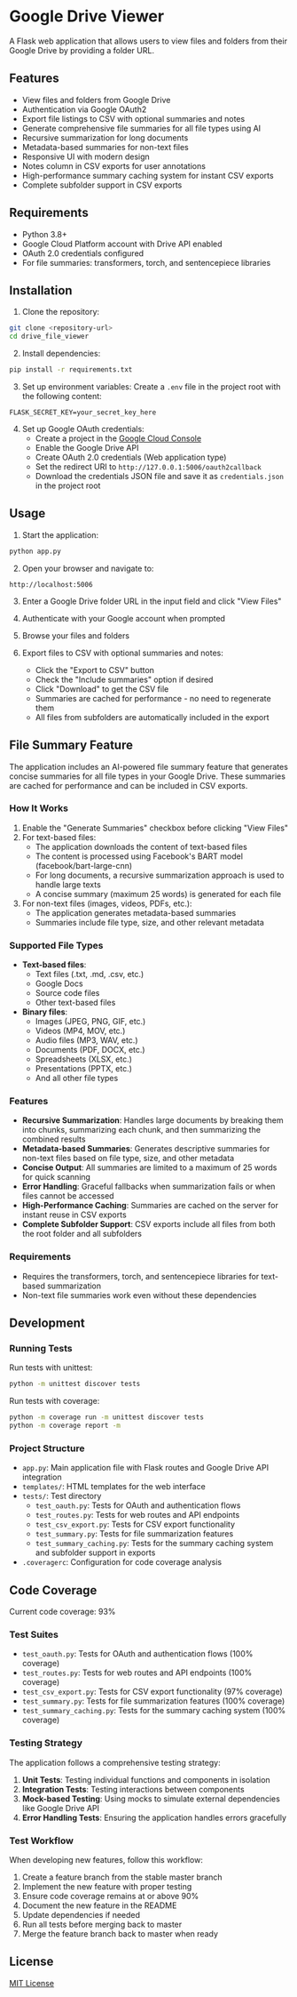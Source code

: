 # Google Drive Viewer

A Flask web application that allows users to view files and folders from their Google Drive by providing a folder URL.

## Features

- View files and folders from Google Drive
- Authentication via Google OAuth2
- Export file listings to CSV with optional summaries and notes
- Generate comprehensive file summaries for all file types using AI
- Recursive summarization for long documents
- Metadata-based summaries for non-text files
- Responsive UI with modern design
- Notes column in CSV exports for user annotations
- High-performance summary caching system for instant CSV exports
- Complete subfolder support in CSV exports

## Requirements

- Python 3.8+
- Google Cloud Platform account with Drive API enabled
- OAuth 2.0 credentials configured
- For file summaries: transformers, torch, and sentencepiece libraries

## Installation

1. Clone the repository:
```bash
git clone <repository-url>
cd drive_file_viewer
```

2. Install dependencies:
```bash
pip install -r requirements.txt
```

3. Set up environment variables:
Create a `.env` file in the project root with the following content:
```
FLASK_SECRET_KEY=your_secret_key_here
```

4. Set up Google OAuth credentials:
   - Create a project in the [Google Cloud Console](https://console.cloud.google.com/)
   - Enable the Google Drive API
   - Create OAuth 2.0 credentials (Web application type)
   - Set the redirect URI to `http://127.0.0.1:5006/oauth2callback`
   - Download the credentials JSON file and save it as `credentials.json` in the project root

## Usage

1. Start the application:
```bash
python app.py
```

2. Open your browser and navigate to:
```
http://localhost:5006
```

3. Enter a Google Drive folder URL in the input field and click "View Files"

4. Authenticate with your Google account when prompted

5. Browse your files and folders

6. Export files to CSV with optional summaries and notes:
   - Click the "Export to CSV" button
   - Check the "Include summaries" option if desired
   - Click "Download" to get the CSV file
   - Summaries are cached for performance - no need to regenerate them
   - All files from subfolders are automatically included in the export

## File Summary Feature

The application includes an AI-powered file summary feature that generates concise summaries for all file types in your Google Drive. These summaries are cached for performance and can be included in CSV exports.

### How It Works

1. Enable the "Generate Summaries" checkbox before clicking "View Files"
2. For text-based files:
   - The application downloads the content of text-based files
   - The content is processed using Facebook's BART model (facebook/bart-large-cnn)
   - For long documents, a recursive summarization approach is used to handle large texts
   - A concise summary (maximum 25 words) is generated for each file
3. For non-text files (images, videos, PDFs, etc.):
   - The application generates metadata-based summaries
   - Summaries include file type, size, and other relevant metadata

### Supported File Types

- **Text-based files**:
  - Text files (.txt, .md, .csv, etc.)
  - Google Docs
  - Source code files
  - Other text-based files
- **Binary files**:
  - Images (JPEG, PNG, GIF, etc.)
  - Videos (MP4, MOV, etc.)
  - Audio files (MP3, WAV, etc.)
  - Documents (PDF, DOCX, etc.)
  - Spreadsheets (XLSX, etc.)
  - Presentations (PPTX, etc.)
  - And all other file types

### Features

- **Recursive Summarization**: Handles large documents by breaking them into chunks, summarizing each chunk, and then summarizing the combined results
- **Metadata-based Summaries**: Generates descriptive summaries for non-text files based on file type, size, and other metadata
- **Concise Output**: All summaries are limited to a maximum of 25 words for quick scanning
- **Error Handling**: Graceful fallbacks when summarization fails or when files cannot be accessed
- **High-Performance Caching**: Summaries are cached on the server for instant reuse in CSV exports
- **Complete Subfolder Support**: CSV exports include all files from both the root folder and all subfolders

### Requirements

- Requires the transformers, torch, and sentencepiece libraries for text-based summarization
- Non-text file summaries work even without these dependencies

## Development

### Running Tests

Run tests with unittest:
```bash
python -m unittest discover tests
```

Run tests with coverage:
```bash
python -m coverage run -m unittest discover tests
python -m coverage report -m
```

### Project Structure

- `app.py`: Main application file with Flask routes and Google Drive API integration
- `templates/`: HTML templates for the web interface
- `tests/`: Test directory
  - `test_oauth.py`: Tests for OAuth and authentication flows
  - `test_routes.py`: Tests for web routes and API endpoints
  - `test_csv_export.py`: Tests for CSV export functionality
  - `test_summary.py`: Tests for file summarization features
  - `test_summary_caching.py`: Tests for the summary caching system and subfolder support in exports
- `.coveragerc`: Configuration for code coverage analysis

## Code Coverage

Current code coverage: 93%

### Test Suites

- `test_oauth.py`: Tests for OAuth and authentication flows (100% coverage)
- `test_routes.py`: Tests for web routes and API endpoints (100% coverage)
- `test_csv_export.py`: Tests for CSV export functionality (97% coverage)
- `test_summary.py`: Tests for file summarization features (100% coverage)
- `test_summary_caching.py`: Tests for the summary caching system (100% coverage)

### Testing Strategy

The application follows a comprehensive testing strategy:

1. **Unit Tests**: Testing individual functions and components in isolation
2. **Integration Tests**: Testing interactions between components
3. **Mock-based Testing**: Using mocks to simulate external dependencies like Google Drive API
4. **Error Handling Tests**: Ensuring the application handles errors gracefully

### Test Workflow

When developing new features, follow this workflow:

1. Create a feature branch from the stable master branch
2. Implement the new feature with proper testing
3. Ensure code coverage remains at or above 90%
4. Document the new feature in the README
5. Update dependencies if needed
6. Run all tests before merging back to master
7. Merge the feature branch back to master when ready

## License

[MIT License](LICENSE)
